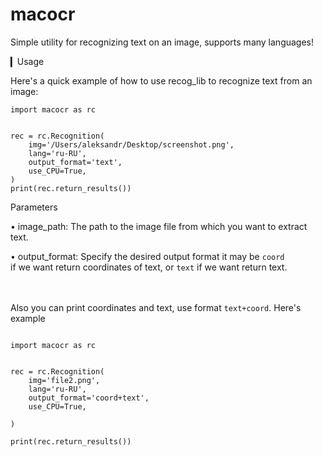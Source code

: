 # macocr
Simple utility for recognizing text on an image, supports many languages!

▎Usage

Here's a quick example of how to use recog_lib to recognize text from an image:

```
import macocr as rc


rec = rc.Recognition(
    img='/Users/aleksandr/Desktop/screenshot.png',
    lang='ru-RU',
    output_format='text',
    use_CPU=True,
)
print(rec.return_results())
```

Parameters

• image_path: The path to the image file from which you want to extract text.

• output_format: Specify the desired output format it may be ``coord`` <br> if we want return coordinates of text, or ``text`` if we want return text.







<br><br>Also you can print coordinates and text, use format ``text+coord``. Here's example

```

import macocr as rc


rec = rc.Recognition(
    img='file2.png',
    lang='ru-RU',
    output_format='coord+text',
    use_CPU=True,

)

print(rec.return_results())

```
